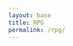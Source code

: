 ```yaml
---
layout: base
title: RPG
permalink: /rpg/
---
```


<canvas id='gameCanvas'></canvas>

<script type="module">
    import GameControl from '{{site.baseurl}}/assets/js/rpg/GameControl.js';

    // Fullscreen toggle function
    function toggleFullScreen() {
        const canvas = document.getElementById('gameCanvas');
        if (!document.fullscreenElement) {
            if (canvas.requestFullscreen) {
                canvas.requestFullscreen();
            } else if (canvas.mozRequestFullScreen) { // Firefox
                canvas.mozRequestFullScreen();
            } else if (canvas.webkitRequestFullscreen) { // Chrome, Safari, and Opera
                canvas.webkitRequestFullscreen();
            } else if (canvas.msRequestFullscreen) { // IE/Edge
                canvas.msRequestFullscreen();
            }
        } else {
            if (document.exitFullscreen) {
                document.exitFullscreen();
            }
        }
    }

    // Adjust canvas size to fit the screen
    function resizeCanvas() {
        const canvas = document.getElementById('gameCanvas');
        canvas.width = window.innerWidth;
        canvas.height = window.innerHeight;
    }

    // Listen for full-screen change events
    document.addEventListener('fullscreenchange', resizeCanvas);
    window.addEventListener('resize', resizeCanvas);

    // Call resizeCanvas initially to set the correct canvas size
    resizeCanvas();

    // Background data
    const image_src = "{{site.baseurl}}/images/rpg/41524.jpg";
    const image_data = {
        pixels: {height: 580, width: 1038}
    };
    const image = {src: image_src, data: image_data};

    // Sprite data
    const sprite_src = "{{site.baseurl}}/images/rpg/Bunny-Sprite.png";
    const sprite_data = {
        SCALE_FACTOR: 10,
        STEP_FACTOR: 1000,
        ANIMATION_RATE: 50,
        pixels: {height: 175, width: 160},
        orientation: {rows: 4, columns: 3},
        down: {row: 0, start: 0, columns: 3},
        left: {row: 1, start: 0, columns: 3},
        right: {row: 2, start: 0, columns: 3},
        up: {row: 3, start: 0, columns: 3},
    };
    const sprite = {src: sprite_src, data: sprite_data};

    // Assets for game
    const assets = {image: image, sprite: sprite};

    // Start game engine
    GameControl.start(assets);

    // Optionally add a button to toggle full-screen mode
    const canvas = document.getElementById('gameCanvas');
    canvas.addEventListener('click', toggleFullScreen); // Click to enter full-screen
</script>
